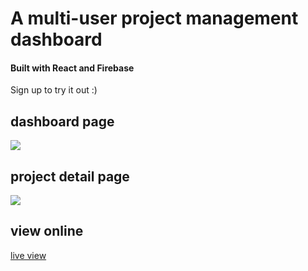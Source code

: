 # A multi-user project management dashboard
<h4>Built with React and Firebase</h4>
<p>Sign up to try it out :)</p>
<h2>dashboard page</h2>
<img src='https://user-images.githubusercontent.com/87960642/189680913-4e11ffb0-1a38-4f8b-a123-857e7b26c2f7.png'>
<h2>project detail page</h2>
<img src='https://user-images.githubusercontent.com/87960642/189681413-099b1684-4448-40d6-8d73-c82e9800b203.png'>
<h2>view online</h2>
<a href='https://cheeter-s-dashboard.web.app/'>live view</a>
